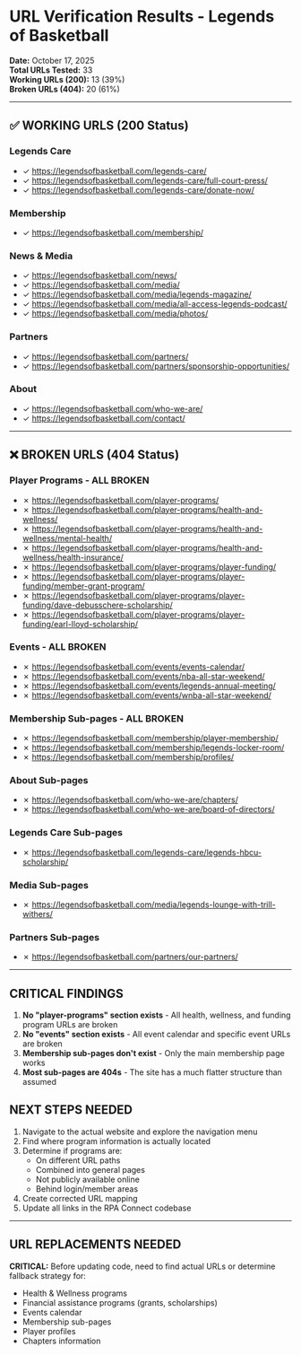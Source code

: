 # URL Verification Results - Legends of Basketball

**Date:** October 17, 2025  
**Total URLs Tested:** 33  
**Working URLs (200):** 13 (39%)  
**Broken URLs (404):** 20 (61%)

---

## ✅ WORKING URLS (200 Status)

### Legends Care
- ✓ https://legendsofbasketball.com/legends-care/
- ✓ https://legendsofbasketball.com/legends-care/full-court-press/
- ✓ https://legendsofbasketball.com/legends-care/donate-now/

### Membership
- ✓ https://legendsofbasketball.com/membership/

### News & Media
- ✓ https://legendsofbasketball.com/news/
- ✓ https://legendsofbasketball.com/media/
- ✓ https://legendsofbasketball.com/media/legends-magazine/
- ✓ https://legendsofbasketball.com/media/all-access-legends-podcast/
- ✓ https://legendsofbasketball.com/media/photos/

### Partners
- ✓ https://legendsofbasketball.com/partners/
- ✓ https://legendsofbasketball.com/partners/sponsorship-opportunities/

### About
- ✓ https://legendsofbasketball.com/who-we-are/
- ✓ https://legendsofbasketball.com/contact/

---

## ❌ BROKEN URLS (404 Status)

### Player Programs - ALL BROKEN
- ✗ https://legendsofbasketball.com/player-programs/
- ✗ https://legendsofbasketball.com/player-programs/health-and-wellness/
- ✗ https://legendsofbasketball.com/player-programs/health-and-wellness/mental-health/
- ✗ https://legendsofbasketball.com/player-programs/health-and-wellness/health-insurance/
- ✗ https://legendsofbasketball.com/player-programs/player-funding/
- ✗ https://legendsofbasketball.com/player-programs/player-funding/member-grant-program/
- ✗ https://legendsofbasketball.com/player-programs/player-funding/dave-debusschere-scholarship/
- ✗ https://legendsofbasketball.com/player-programs/player-funding/earl-lloyd-scholarship/

### Events - ALL BROKEN
- ✗ https://legendsofbasketball.com/events/events-calendar/
- ✗ https://legendsofbasketball.com/events/nba-all-star-weekend/
- ✗ https://legendsofbasketball.com/events/legends-annual-meeting/
- ✗ https://legendsofbasketball.com/events/wnba-all-star-weekend/

### Membership Sub-pages - ALL BROKEN
- ✗ https://legendsofbasketball.com/membership/player-membership/
- ✗ https://legendsofbasketball.com/membership/legends-locker-room/
- ✗ https://legendsofbasketball.com/membership/profiles/

### About Sub-pages
- ✗ https://legendsofbasketball.com/who-we-are/chapters/
- ✗ https://legendsofbasketball.com/who-we-are/board-of-directors/

### Legends Care Sub-pages
- ✗ https://legendsofbasketball.com/legends-care/legends-hbcu-scholarship/

### Media Sub-pages
- ✗ https://legendsofbasketball.com/media/legends-lounge-with-trill-withers/

### Partners Sub-pages
- ✗ https://legendsofbasketball.com/partners/our-partners/

---

## CRITICAL FINDINGS

1. **No "player-programs" section exists** - All health, wellness, and funding program URLs are broken
2. **No "events" section exists** - All event calendar and specific event URLs are broken
3. **Membership sub-pages don't exist** - Only the main membership page works
4. **Most sub-pages are 404s** - The site has a much flatter structure than assumed

## NEXT STEPS NEEDED

1. Navigate to the actual website and explore the navigation menu
2. Find where program information is actually located
3. Determine if programs are:
   - On different URL paths
   - Combined into general pages
   - Not publicly available online
   - Behind login/member areas
4. Create corrected URL mapping
5. Update all links in the RPA Connect codebase

---

## URL REPLACEMENTS NEEDED

**CRITICAL:** Before updating code, need to find actual URLs or determine fallback strategy for:
- Health & Wellness programs
- Financial assistance programs (grants, scholarships)
- Events calendar
- Membership sub-pages
- Player profiles
- Chapters information


